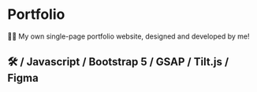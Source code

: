 # Portfolio 

👩‍💻 My own single-page portfolio website, designed and developed by me! 


## 🛠 / Javascript / Bootstrap 5 / GSAP / Tilt.js / Figma 

